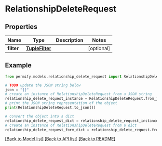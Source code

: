 # RelationshipDeleteRequest


## Properties

Name | Type | Description | Notes
------------ | ------------- | ------------- | -------------
**filter** | [**TupleFilter**](TupleFilter.md) |  | [optional] 

## Example

```python
from permify.models.relationship_delete_request import RelationshipDeleteRequest

# TODO update the JSON string below
json = "{}"
# create an instance of RelationshipDeleteRequest from a JSON string
relationship_delete_request_instance = RelationshipDeleteRequest.from_json(json)
# print the JSON string representation of the object
print(RelationshipDeleteRequest.to_json())

# convert the object into a dict
relationship_delete_request_dict = relationship_delete_request_instance.to_dict()
# create an instance of RelationshipDeleteRequest from a dict
relationship_delete_request_form_dict = relationship_delete_request.from_dict(relationship_delete_request_dict)
```
[[Back to Model list]](../README.md#documentation-for-models) [[Back to API list]](../README.md#documentation-for-api-endpoints) [[Back to README]](../README.md)


